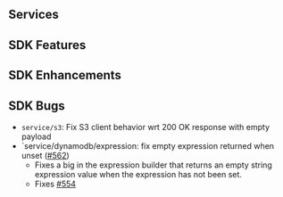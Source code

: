 Services
---

SDK Features
---

SDK Enhancements
---

SDK Bugs
---
* `service/s3`: Fix S3 client behavior wrt 200 OK response with empty payload
* `service/dynamodb/expression: fix empty expression returned when unset ([#562](https://github.com/aws/aws-sdk-go-v2/pull/562))
  * Fixes a big in the expression builder that returns an empty string expression value when the expression has not been set.
  * Fixes [#554](https://github.com/aws/aws-sdk-go-v2/issues/554)
